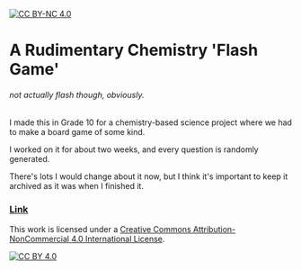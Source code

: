[![CC BY-NC 4.0][cc-by-nc-shield]][cc-by-nc]

# A Rudimentary Chemistry 'Flash Game'
###### *not actually flash though, obviously.*

I made this in Grade 10 for a chemistry-based science project where we had to make a board game of some kind.

I worked on it for about two weeks, and every question is randomly generated.

There's lots I would change about it now, but I think it's important to keep it archived as it was when I finished it.

### [Link](https://ztdp.ca/projects/school/Soliloquy/)

This work is licensed under a [Creative Commons Attribution-NonCommercial 4.0 International
License][cc-by-nc].

[![CC BY 4.0][cc-by-nc-image]][cc-by-nc]

[cc-by-nc]: http://creativecommons.org/licenses/by-nc/4.0/
[cc-by-nc-image]: https://i.creativecommons.org/l/by-nc/4.0/88x31.png
[cc-by-nc-shield]: https://img.shields.io/badge/License-CC%20BY--NC%204.0-lightgrey.svg
